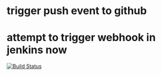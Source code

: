 # trigger push event to github
# attempt to trigger webhook in jenkins now
[![Build Status](http://20.83.212.181:8080/buildStatus/icon?job=connect-jenkins-to-github)](http://20.83.212.181:8080/job/connect-jenkins-to-github/)
